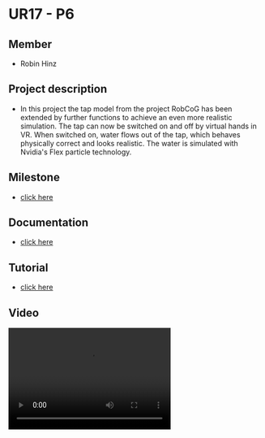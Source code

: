 # UR17 - P6

## Member
* Robin Hinz

## Project description

* In this project the tap model from the project RobCoG has been extended by further functions to achieve an even more realistic simulation. The tap can now be switched on and off by virtual hands in VR. When switched on, water flows out of the tap, which behaves physically correct and looks realistic. The water is simulated with Nvidia's Flex particle technology.

## Milestone

* [click here](Documentation/Milestone2.md)

## Documentation

* [click here](Documentation/Documentation.md)

## Tutorial

* [click here](Documentation/Tutorial.md)


## Video

<video src="Documentation/Vid/Tap.mp4" width="320" height="200" controls preload></video>

